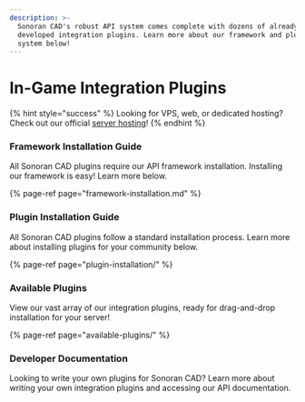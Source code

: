 ```yaml
---
description: >-
  Sonoran CAD's robust API system comes complete with dozens of already
  developed integration plugins. Learn more about our framework and plugin
  system below!
---
```


# In-Game Integration Plugins

{% hint style="success" %}
Looking for VPS, web, or dedicated hosting? Check out our official [server hosting](../../vps-hosting-1/vps-hosting.md)!
{% endhint %}

### Framework Installation Guide

All Sonoran CAD plugins require our API framework installation. Installing our framework is easy! Learn more below.

{% page-ref page="framework-installation.md" %}

### Plugin Installation Guide

All Sonoran CAD plugins follow a standard installation process. Learn more about installing plugins for your community below.

{% page-ref page="plugin-installation/" %}

### Available Plugins

View our vast array of our integration plugins, ready for drag-and-drop installation for your server!

{% page-ref page="available-plugins/" %}



### Developer Documentation

Looking to write your own plugins for Sonoran CAD? Learn more about writing your own integration plugins and accessing our API documentation.



